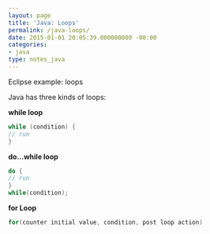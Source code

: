 ```yaml
---
layout: page
title: 'Java: Loops'
permalink: /java-loops/
date: 2015-01-01 20:05:39.000000000 -08:00
categories:
- java
type: notes_java
---
```


Eclipse example: loops

Java has three kinds of loops:

**while loop**

```java
while (condition) {
// run
}
```

**do...while loop**

```java
do {
// run
}
while(condition);
```

**for Loop**

```java
for(counter initial value, condition, post loop action)
```